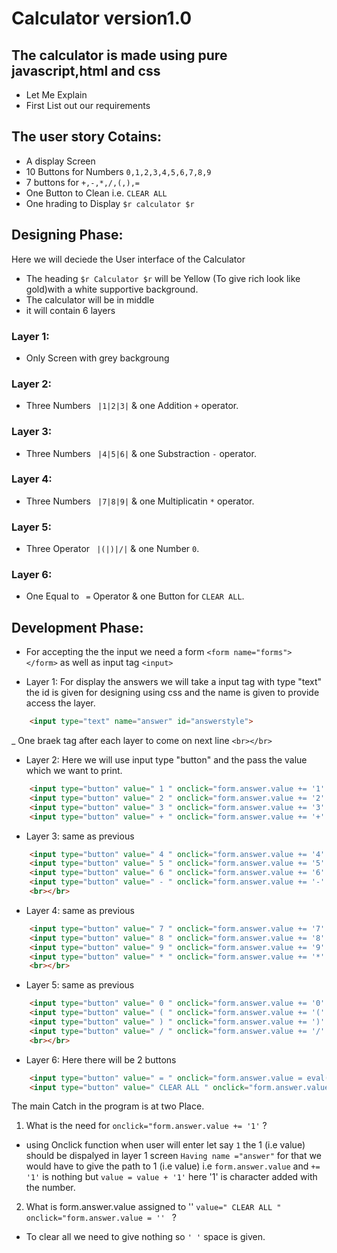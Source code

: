 # Calculator version1.0

## The calculator is made using pure javascript,html and css

- Let Me Explain
- First List out our requirements

## The user story Cotains:
- A display Screen 
- 10 Buttons for Numbers ```0,1,2,3,4,5,6,7,8,9``` 
- 7 buttons for ```+,-,*,/,(,),=``` 
- One Button to Clean i.e. ```CLEAR ALL```
- One hrading to Display ```$r calculator $r```

## Designing Phase:
Here we will deciede the User interface of the Calculator
- The heading ```$r Calculator $r``` will be Yellow (To give rich look like gold)with a white supportive background.
- The calculator will be in middle 
- it will contain 6 layers

### Layer 1: 
- Only Screen with grey backgroung

### Layer 2:
- Three Numbers ``` |1|2|3|``` & one Addition ```+``` operator.

### Layer 3:
- Three Numbers ``` |4|5|6|``` & one Substraction ```-``` operator.

### Layer 4:
- Three Numbers ``` |7|8|9|``` & one Multiplicatin ```*``` operator.

### Layer 5:
- Three Operator ``` |(|)|/|``` & one Number ```0```.

### Layer 6:
- One Equal to ``` =``` Operator & one Button for ```CLEAR ALL```.

## Development Phase:
- For accepting the the input we need a form ```<form name="forms"> </form>``` as well as input tag ```<input>```

- Layer 1: For display the answers we will take a input tag with type "text" the id is given for designing using css and the name is given to provide access the layer.
```html
    <input type="text" name="answer" id="answerstyle">
```
_ One braek tag after each layer to come on next line 
```<br></br>```

- Layer 2: Here we will use input type "button" and the pass the value which we want to print.
```html
    <input type="button" value=" 1 " onclick="form.answer.value += '1' ">
    <input type="button" value=" 2 " onclick="form.answer.value += '2' ">
    <input type="button" value=" 3 " onclick="form.answer.value += '3' ">
    <input type="button" value=" + " onclick="form.answer.value += '+' ">
```

- Layer 3: same as previous
```html
    <input type="button" value=" 4 " onclick="form.answer.value += '4' ">
    <input type="button" value=" 5 " onclick="form.answer.value += '5' ">
    <input type="button" value=" 6 " onclick="form.answer.value += '6' ">
    <input type="button" value=" - " onclick="form.answer.value += '-' ">
    <br></br>
```

- Layer 4: same as previous
```html
    <input type="button" value=" 7 " onclick="form.answer.value += '7' ">
    <input type="button" value=" 8 " onclick="form.answer.value += '8' ">
    <input type="button" value=" 9 " onclick="form.answer.value += '9' ">
    <input type="button" value=" * " onclick="form.answer.value += '*' ">
    <br></br>
```

- Layer 5: same as previous
```html
    <input type="button" value=" 0 " onclick="form.answer.value += '0' ">
    <input type="button" value=" ( " onclick="form.answer.value += '(' ">
    <input type="button" value=" ) " onclick="form.answer.value += ')' ">
    <input type="button" value=" / " onclick="form.answer.value += '/' ">
    <br></br>
```

- Layer 6: Here there will be 2 buttons
```html
    <input type="button" value=" = " onclick="form.answer.value = eval(form.answer.value)">
    <input type="button" value=" CLEAR ALL " onclick="form.answer.value = '' " id="clear">
```

The main Catch in the program is at two Place.
1. What is the need for ```onclick="form.answer.value += '1'``` ?
- using Onclick function when user will enter let say ```1``` the 1 (i.e value) should be dispalyed in layer 1 screen ```Having name ="answer"``` for that we would have to give the path to 1 (i.e value) i.e ```form.answer.value``` and ```+= '1'``` is nothing but ```value = value + '1'``` here '1' is character added with the number.
2. What is form.answer.value assigned to '' ```value=" CLEAR ALL " onclick="form.answer.value = '' ``` ?
- To clear all we need to give nothing so ```' '``` space is given.
